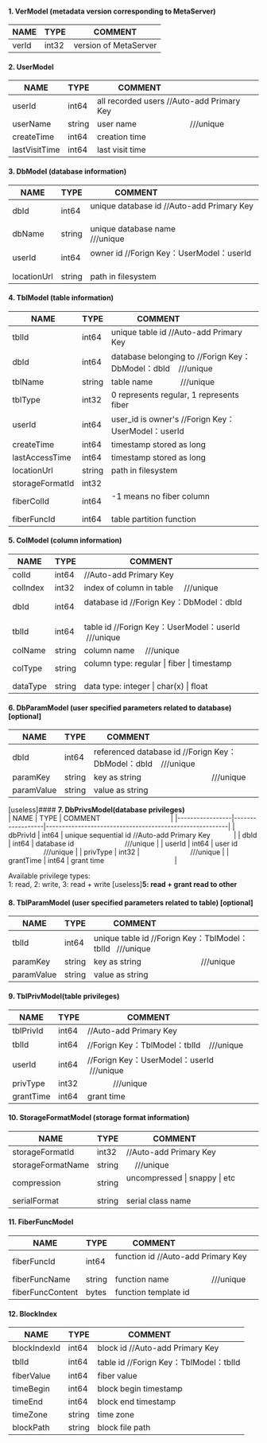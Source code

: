  #### 1. VerModel (metadata version corresponding to MetaServer)
 | NAME           | TYPE             | COMMENT              |
 |----------------|------------------|----------------------|
 | verId          | int32            | version of MetaServer|
 
 #### 2. UserModel
 | NAME           | TYPE             | COMMENT                                               |
 |----------------|------------------|-------------------------------------------------------|
 | userId         | int64            | all recorded users //Auto-add Primary Key             |   
 | userName       | string           | user name                                   ///unique |
 | createTime     | int64            | creation time                                         |
 | lastVisitTime  | int64            | last visit time                                       |
 
 #### 3. DbModel (database information)
 | NAME           | TYPE             | COMMENT                                                |
 |----------------|------------------|--------------------------------------------------------|
 | dbId           | int64            | unique database id //Auto-add Primary Key              |   
 | dbName         | string           | unique database name                        ///unique  |
 | userId         | int64            | owner id //Forign Key：UserModel：userId                |
 | locationUrl    | string           | path in filesystem                                     |
 
 #### 4. TblModel (table information)
 | NAME           | TYPE             | COMMENT                                                       |
 |----------------|------------------|---------------------------------------------------------------|
 | tblId          | int64            | unique table id //Auto-add Primary Key                        | 
 | dbId           | int64            | database belonging to //Forign Key：DbModel：dbId    ///unique |   
 | tblName        | string           | table name                                          ///unique |
 | tblType        | int32            | 0 represents regular, 1 represents fiber                      |
 | userId         | int64            | user_id is owner's  //Forign Key：UserModel：userId            |  
 | createTime     | int64            | timestamp stored as long                                      |
 | lastAccessTime | int64            | timestamp stored as long                                      |
 | locationUrl    | string           | path in filesystem                                            |
 | storageFormatId| int32            |                                                               |
 | fiberColId     | int64            | -1 means no fiber column                                      |
 | fiberFuncId    | int64            | table partition function                                      |
 
 #### 5. ColModel (column information)
 | NAME           | TYPE             | COMMENT                                                   |
 |----------------|------------------|-----------------------------------------------------------|
 | colId          | int64            |//Auto-add Primary Key                                     |   
 | colIndex       | int32            | index of column in table                      ///unique   |
 | dbId           | int64            | database id //Forign Key：DbModel：dbId                    |   
 | tblId          | int64            | table id //Forign Key：UserModel：userId       ///unique   |   
 | colName        | string           | column name                                   ///unique   |
 | colType        | string           | column type: regular \| fiber \| timestamp                |
 | dataType       | string           | data type: integer \| char(x) \| float                    |
 
 #### 6. DbParamModel (user specified parameters related to database) [optional]
 | NAME           | TYPE             | COMMENT                                                        |
 |----------------|------------------|----------------------------------------------------------------|
 | dbId           | int64            | referenced database id //Forign Key：DbModel：dbId    ///unique |   
 | paramKey       | string           | key as string                                        ///unique |
 | paramValue     | string           | value as string                                                |
 
 [useless]#### __7. DbPrivsModel(database privileges)__       
 | NAME            | TYPE             | COMMENT                                                 |
 |-----------------|------------------|---------------------------------------------------------|
 | dbPrivId        | int64            | unique sequential id //Auto-add Primary Key             |
 | dbId            | int64            | database id                                   ///unique |
 | userId          | int64            | user id                                       ///unique |
 | privType        | int32            |                                               ///unique |
 | grantTime       | int64            | grant time                                              |
 
 Available privilege types:    
 1: read, 2: write, 3: read + write   [useless]__5: read + grant read to other__
 
 #### 8. TblParamModel (user specified parameters related to table) [optional]
 | NAME           | TYPE             | COMMENT                                                  |
 |----------------|------------------|----------------------------------------------------------|
 | tblId          | int64            | unique table id //Forign Key：TblModel：tblId   ///unique | 
 | paramKey       | string           | key as string                                  ///unique |
 | paramValue     | string           | value as string                                          |
 
 #### 9. TblPrivModel(table privileges)
 | NAME           | TYPE             | COMMENT                                    |
 |----------------|------------------|--------------------------------------------|
 | tblPrivId      | int64            |//Auto-add Primary Key                      |   
 | tblId          | int64            |//Forign Key：TblModel：tblId      ///unique |   
 | userId         | int64            |//Forign Key：UserModel：userId    ///unique |   
 | privType       | int32            |                                  ///unique |
 | grantTime      | int64            | grant time                                 |
 
 #### 10. StorageFormatModel (storage format information)
 | NAME             | TYPE             | COMMENT                                    |
 |------------------|------------------|--------------------------------------------|
 | storageFormatId  | int32            |//Auto-add Primary Key                      |
 | storageFormatName| string           |                                  ///unique |
 | compression      | string           | uncompressed \| snappy \| etc              |
 | serialFormat     | string           | serial class name                          |
 
 #### 11. FiberFuncModel
 | NAME               | TYPE             | COMMENT                                         |
 |----------------    |------------------|-------------------------------------------------|
 | fiberFuncId        | int64            | function id  //Auto-add Primary Key             |
 | fiberFuncName      | string           | function name                         ///unique |
 | fiberFuncContent   | bytes            | function template id                            |
 
 #### 12. BlockIndex
 | NAME            | TYPE             | COMMENT                               |
 |-----------------|------------------|---------------------------------------|
 | blockIndexId    | int64            | block id //Auto-add Primary Key       |   
 | tblId           | int64            | table id //Forign Key：TblModel：tblId |   
 | fiberValue      | int64            | fiber value                           |
 | timeBegin       | int64            | block begin timestamp                 |
 | timeEnd         | int64            | block end timestamp                   |
 | timeZone        | string           | time zone                             |
 | blockPath       | string           | block file path                       |
